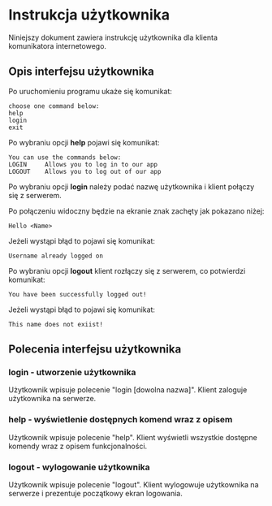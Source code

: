 
# Instrukcja użytkownika

Niniejszy dokument zawiera instrukcję użytkownika dla klienta komunikatora internetowego.

## Opis interfejsu użytkownika

Po uruchomieniu programu ukaże się komunikat:

    choose one command below:
    help
    login
    exit

Po wybraniu opcji **help** pojawi się komunikat:

    You can use the commands below:
    LOGIN     Allows you to log in to our app
    LOGOUT    Allows you to log out of our app

Po wybraniu opcji **login** należy podać nazwę użytkownika i klient połączy się z serwerem.

Po połączeniu widoczny będzie na ekranie znak zachęty jak pokazano niżej:

    Hello <Name>

Jeżeli wystąpi błąd to pojawi się komunikat:

    Username already logged on
 
Po wybraniu opcji **logout** klient rozłączy się z serwerem, co potwierdzi komunikat:

    You have been successfully logged out!

Jeżeli wystąpi błąd to pojawi się komunikat:

    This name does not exiist!

## Polecenia interfejsu użytkownika

### login - utworzenie użytkownika 

Użytkownik wpisuje polecenie "login [dowolna nazwa]". Klient zaloguje użytkownika na serwerze.

### help - wyświetlenie dostępnych komend wraz z opisem
Użytkownik wpisuje polecenie "help". Klient wyświetli wszystkie dostępne komendy wraz z opisem funkcjonalności.

### logout - wylogowanie użytkownika

Użytkownik wpisuje polecenie "logout". Klient wylogowuje użytkownika na serwerze i prezentuje początkowy ekran logowania.

